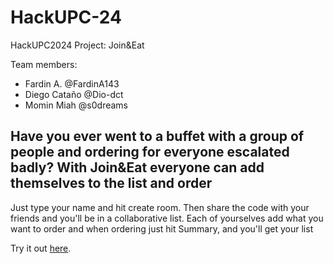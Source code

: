 # HackUPC-24

HackUPC2024 Project: Join&Eat

Team members:
- Fardin A. @FardinA143
- Diego Cataño @Dio-dct
- Momin Miah @s0dreams

## Have you ever went to a buffet with a group of people and ordering for everyone escalated badly? With Join&Eat everyone can add themselves to the list and order
Just type your name and hit create room. Then share the code with your friends and you'll be in a collaborative list. Each of yourselves add what you want to order and when ordering just hit Summary, and you'll get your list


Try it out [here](http://buffet.tekhmos.com).



